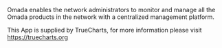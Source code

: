 
Omada enables the network administrators to monitor and manage all the Omada products in the network with a centralized management platform.

This App is supplied by TrueCharts, for more information please visit https://truecharts.org
